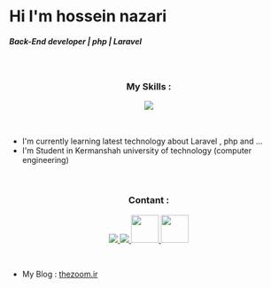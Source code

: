 <h1>Hi I'm hossein nazari</h1>
<h5>Back-End developer | php | Laravel</h5>

<br/>

<div align="center">
  <h3 align="center">My Skills :</h3>

  <img src="https://skillicons.dev/icons?i=laravel,php,tailwind,bootstrap,git,github,html,css" />
  
</div>

<br/>
<br/>

- I'm currently learning latest technology about Laravel , php and ...
- I'm Student in Kermanshah university of technology (computer engineering)</p>

<br/>

<div align="center">
  <h3 align="center">Contant :</h3>

                    
 <p align="center">
  <a href="https://www.linkedin.com/in/hossein-nzr/" target="_blank">
      <img src="https://skillicons.dev/icons?i=linkedin" />
  </a>

  <a href="mailto:nazari.hossein28@gmaail.com" target="_blank">
      <img src="https://skillicons.dev/icons?i=gmail" />
  </a>

  <a href="https://t.me/+989164992639" target="_blank" margin="0 1rem">
    <img width="50px" src="https://github.com/gauravghongde/social-icons/blob/master/PNG/Color/Telegram.png" />
  </a>

  <a href="https://wa.me/+989164992639" target="_blank">
    <img width="50px" src="https://github.com/gauravghongde/social-icons/blob/master/PNG/Color/WhatsApp.png" />
  </a>
 </p>
</div>

<br/>

- My Blog : <a href="https://thezoom.ir" target="_blank">thezoom.ir</a>
<!--- - My personal site : <a href="https://hosseinnzr.ir" target="_blank">hosseinnzr.ir</a>
- My social network project : <a href="[https://hosseinnzr.ir](https://social.thezoom.ir/)" target="_blank">[social.thezoom.ir](https://social.thezoom.ir/) - Updating</a> --->

